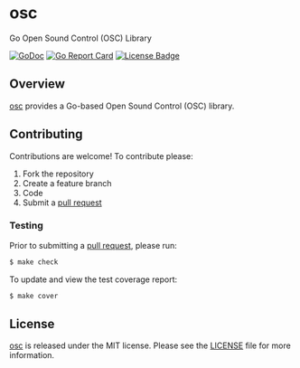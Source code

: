 # osc
Go Open Sound Control (OSC) Library

[![GoDoc][godoc badge]][godoc link]
[![Go Report Card][report badge]][report card]
[![License Badge][license badge]][LICENSE]


## Overview

[osc][] provides a Go-based Open Sound Control (OSC) library.


## Contributing

Contributions are welcome! To contribute please:

1. Fork the repository
2. Create a feature branch
3. Code
4. Submit a [pull request][]

### Testing

Prior to submitting a [pull request][], please run:

```bash
$ make check
```

To update and view the test coverage report:

```bash
$ make cover
```

## License

[osc][] is released under the MIT license. Please see the
[LICENSE][] file for more information.

[osc]: https://github.com/goaudiovideo/osc
[godoc badge]: https://godoc.org/github.com/goaudiovideo/osc?status.svg
[godoc link]: https://godoc.org/github.com/goaudiovideo/osc
[LICENSE]: https://github.com/goaudiovideo/osc/blob/master/LICENSE
[license badge]: https://img.shields.io/badge/license-MIT-blue.svg
[pull request]: https://help.github.com/articles/using-pull-requests
[report badge]: https://goreportcard.com/badge/github.com/goaudiovideo/osc
[report card]: https://goreportcard.com/report/github.com/goaudiovideo/osc
